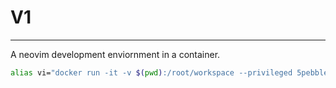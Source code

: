 # V1
___

A neovim development enviornment in a container.

```zsh
alias vi="docker run -it -v $(pwd):/root/workspace --privileged 5pebbles/v1:latest /bin/zsh"
```
